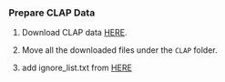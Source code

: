 ### Prepare CLAP Data

1. Download CLAP data [HERE](https://chalearnlap.cvc.uab.cat/dataset/26/description/). 

2. Move all the downloaded files under the `CLAP` folder.

3. add ignore_list.txt from [HERE](https://github.com/yu4u/age-gender-estimation/blob/master/appa-real/ignore_list.txt)
